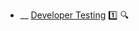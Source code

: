 * __ [Developer Testing]({{baseUrl}}/testing/testingTypes/developerTesting) :one: <trigger for="pop:testing-developerTesting-preview">:mag:</trigger>

<popover id="pop:testing-developerTesting-preview" title=":mag: Developer Testing" placement="right">
  <div slot="content">
    <include src=".\preview.md" />
  </div>
</popover>
